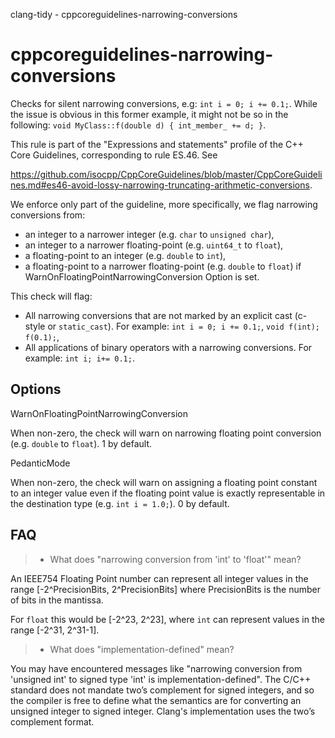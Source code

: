 clang-tidy - cppcoreguidelines-narrowing-conversions

</div>

# cppcoreguidelines-narrowing-conversions

Checks for silent narrowing conversions, e.g: `int i = 0; i += 0.1;`.
While the issue is obvious in this former example, it might not be so in
the following: `void MyClass::f(double d) { int_member_ += d; }`.

This rule is part of the "Expressions and statements" profile of the C++
Core Guidelines, corresponding to rule ES.46. See

<https://github.com/isocpp/CppCoreGuidelines/blob/master/CppCoreGuidelines.md#es46-avoid-lossy-narrowing-truncating-arithmetic-conversions>.

We enforce only part of the guideline, more specifically, we flag narrowing conversions from:  
- an integer to a narrower integer (e.g. `char` to `unsigned char`),
- an integer to a narrower floating-point (e.g. `uint64_t` to `float`),
- a floating-point to an integer (e.g. `double` to `int`),
- a floating-point to a narrower floating-point (e.g. `double` to
  `float`) if WarnOnFloatingPointNarrowingConversion Option is set.

This check will flag:  
- All narrowing conversions that are not marked by an explicit cast
  (c-style or `static_cast`). For example: `int i = 0; i += 0.1;`,
  `void f(int); f(0.1);`,
- All applications of binary operators with a narrowing conversions. For
  example: `int i; i+= 0.1;`.

## Options

<div class="option">

WarnOnFloatingPointNarrowingConversion

When non-zero, the check will warn on narrowing floating point
conversion (e.g. `double` to `float`). <span class="title-ref">1</span>
by default.

</div>

<div class="option">

PedanticMode

When non-zero, the check will warn on assigning a floating point
constant to an integer value even if the floating point value is exactly
representable in the destination type (e.g. `int i = 1.0;`).
<span class="title-ref">0</span> by default.

</div>

## FAQ

> - What does "narrowing conversion from 'int' to 'float'" mean?

An IEEE754 Floating Point number can represent all integer values in the
range \[-2^PrecisionBits, 2^PrecisionBits\] where PrecisionBits is the
number of bits in the mantissa.

For `float` this would be \[-2^23, 2^23\], where `int` can represent
values in the range \[-2^31, 2^31-1\].

> - What does "implementation-defined" mean?

You may have encountered messages like "narrowing conversion from
'unsigned int' to signed type 'int' is implementation-defined". The
C/C++ standard does not mandate two’s complement for signed integers,
and so the compiler is free to define what the semantics are for
converting an unsigned integer to signed integer. Clang's implementation
uses the two’s complement format.
